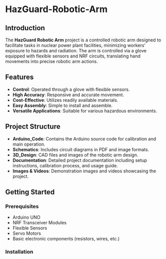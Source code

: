 # HazGuard-Robotic-Arm

## Introduction

The **HazGuard Robotic Arm** project is a controlled robotic arm designed to facilitate tasks in nuclear power plant facilities, minimizing workers' exposure to hazards and radiation. The arm is controlled via a glove equipped with flexible sensors and NRF circuits, translating hand movements into precise robotic arm actions.

## Features

- **Control**: Operated through a glove with flexible sensors.
- **High Accuracy**: Responsive and accurate movement.
- **Cost-Effective**: Utilizes readily available materials.
- **Easy Assembly**: Simple to install and assemble.
- **Versatile Applications**: Suitable for various hazardous environments.

## Project Structure

- **Arduino_Code**: Contains the Arduino source code for calibration and main operation.
- **Schematics**: Includes circuit diagrams in PDF and image formats.
- **3D_Design**: CAD files and images of the robotic arm design.
- **Documentation**: Detailed project documentation including setup instructions, calibration process, and usage guide.
- **Images & Videos**: Demonstration images and videos showcasing the project.

## Getting Started

### Prerequisites

- Arduino UNO
- NRF Transceiver Modules
- Flexible Sensors
- Servo Motors
- Basic electronic components (resistors, wires, etc.)

### Installation
